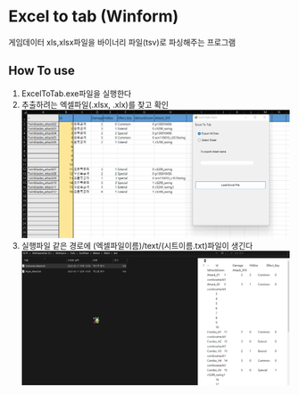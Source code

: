 # Excel to tab (Winform)

게임데이터 xls,xlsx파일을 바이너리 파일(tsv)로 파싱해주는 프로그램

## How To use
1. ExcelToTab.exe파일을 실행한다
2. 추출하려는 엑셀파일(.xlsx, .xlx)를 찾고 확인
   ![HowToUse](./img/EXCEL_p7oqeG1JmV.gif)
3. 실행파일 같은 경로에 (엑셀파일이름)/text/(시트이름.txt)파일이 생긴다
   ![Result](./img/explorer_MtiToxhQTk.png)
